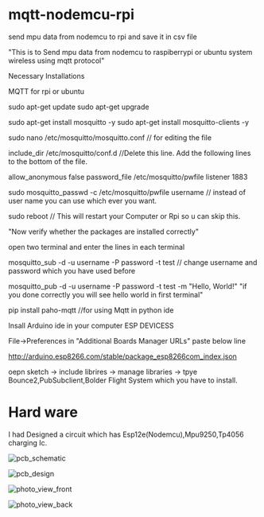 # mqtt-nodemcu-rpi
send mpu data from nodemcu to rpi and save it in csv file

"This is to Send mpu data from  nodemcu to raspiberrypi or ubuntu system wireless using mqtt protocol"

Necessary Installations

MQTT for rpi or ubuntu

sudo apt-get update
sudo apt-get upgrade

sudo apt-get install mosquitto -y
sudo apt-get install mosquitto-clients -y

sudo nano /etc/mosquitto/mosquitto.conf    // for editing the file

include_dir /etc/mosquitto/conf.d   //Delete this line. Add the following lines to the bottom of the file.

allow_anonymous false
password_file /etc/mosquitto/pwfile
listener 1883

sudo mosquitto_passwd -c /etc/mosquitto/pwfile username // instead of user name you can use which ever you want.

sudo reboot                      // This will restart your Computer or Rpi so  u can skip this. 

"Now verify whether the packages are installed correctly"

open two terminal and enter the lines in each terminal

mosquitto_sub -d -u username -P password -t test  // change username and password which you have used before

mosquitto_pub -d -u username -P password -t test -m "Hello, World!" 
 "if you done correctly you will see hello world in first terminal"
 
 pip install paho-mqtt //for using Mqtt in python ide
 
 Insall Arduino ide in your computer
 ESP DEVICESS
 
 File->Preferences in "Additional Boards Manager URLs"  paste below line
 
 http://arduino.esp8266.com/stable/package_esp8266com_index.json
 
  
 oepn sketch -> include librires -> manage libraries -> tpye Bounce2,PubSubclient,Bolder Flight System which you have 
 to install.
 
  # Hard ware
   I had Designed a circuit which has Esp12e(Nodemcu),Mpu9250,Tp4056 charging Ic.
   
   
![pcb_schematic](https://user-images.githubusercontent.com/39412350/66950459-06a82200-f076-11e9-92c9-c6d478954cb2.png)

![pcb_design](https://user-images.githubusercontent.com/39412350/66950457-0445c800-f076-11e9-89a1-a84aad5dcdee.png)

![photo_view_front](https://user-images.githubusercontent.com/39412350/66950462-090a7c00-f076-11e9-8b5a-72a9500af13a.png)

![photo_view_back](https://user-images.githubusercontent.com/39412350/66950461-0871e580-f076-11e9-9d57-8e527aa55aab.png)
